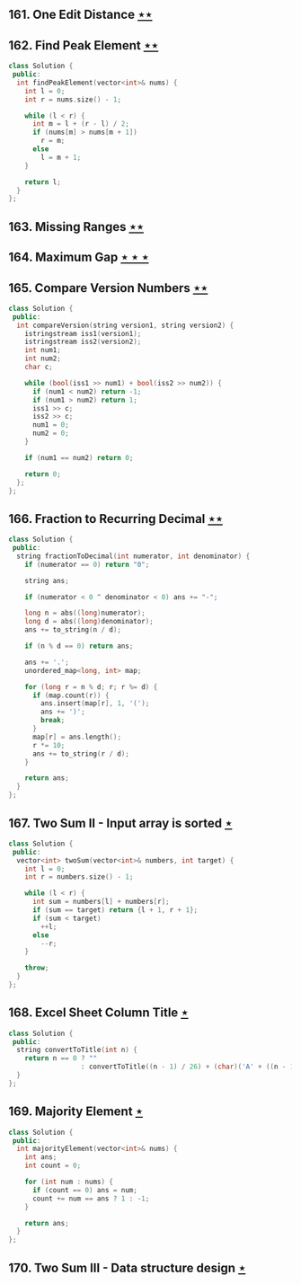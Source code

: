 ## 161. One Edit Distance [$\star\star$](https://leetcode.com/problems/one-edit-distance)

## 162. Find Peak Element [$\star\star$](https://leetcode.com/problems/find-peak-element)

```cpp
class Solution {
 public:
  int findPeakElement(vector<int>& nums) {
    int l = 0;
    int r = nums.size() - 1;

    while (l < r) {
      int m = l + (r - l) / 2;
      if (nums[m] > nums[m + 1])
        r = m;
      else
        l = m + 1;
    }

    return l;
  }
};
```

## 163. Missing Ranges [$\star\star$](https://leetcode.com/problems/missing-ranges)

## 164. Maximum Gap [$\star\star\star$](https://leetcode.com/problems/maximum-gap)

## 165. Compare Version Numbers [$\star\star$](https://leetcode.com/problems/compare-version-numbers)

```cpp
class Solution {
 public:
  int compareVersion(string version1, string version2) {
    istringstream iss1(version1);
    istringstream iss2(version2);
    int num1;
    int num2;
    char c;

    while (bool(iss1 >> num1) + bool(iss2 >> num2)) {
      if (num1 < num2) return -1;
      if (num1 > num2) return 1;
      iss1 >> c;
      iss2 >> c;
      num1 = 0;
      num2 = 0;
    }

    if (num1 == num2) return 0;

    return 0;
  };
};
```

## 166. Fraction to Recurring Decimal [$\star\star$](https://leetcode.com/problems/fraction-to-recurring-decimal)

```cpp
class Solution {
 public:
  string fractionToDecimal(int numerator, int denominator) {
    if (numerator == 0) return "0";

    string ans;

    if (numerator < 0 ^ denominator < 0) ans += "-";

    long n = abs((long)numerator);
    long d = abs((long)denominator);
    ans += to_string(n / d);

    if (n % d == 0) return ans;

    ans += '.';
    unordered_map<long, int> map;

    for (long r = n % d; r; r %= d) {
      if (map.count(r)) {
        ans.insert(map[r], 1, '(');
        ans += ')';
        break;
      }
      map[r] = ans.length();
      r *= 10;
      ans += to_string(r / d);
    }

    return ans;
  }
};
```

## 167. Two Sum II - Input array is sorted [$\star$](https://leetcode.com/problems/two-sum-ii-input-array-is-sorted)

```cpp
class Solution {
 public:
  vector<int> twoSum(vector<int>& numbers, int target) {
    int l = 0;
    int r = numbers.size() - 1;

    while (l < r) {
      int sum = numbers[l] + numbers[r];
      if (sum == target) return {l + 1, r + 1};
      if (sum < target)
        ++l;
      else
        --r;
    }

    throw;
  }
};
```

## 168. Excel Sheet Column Title [$\star$](https://leetcode.com/problems/excel-sheet-column-title)

```cpp
class Solution {
 public:
  string convertToTitle(int n) {
    return n == 0 ? ""
                  : convertToTitle((n - 1) / 26) + (char)('A' + ((n - 1) % 26));
  }
};
```

## 169. Majority Element [$\star$](https://leetcode.com/problems/majority-element)

```cpp
class Solution {
 public:
  int majorityElement(vector<int>& nums) {
    int ans;
    int count = 0;

    for (int num : nums) {
      if (count == 0) ans = num;
      count += num == ans ? 1 : -1;
    }

    return ans;
  }
};
```

## 170. Two Sum III - Data structure design [$\star$](https://leetcode.com/problems/two-sum-iii-data-structure-design)
